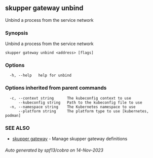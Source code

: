 ## skupper gateway unbind

Unbind a process from the service network

### Synopsis

Unbind a process from the service network

```
skupper gateway unbind <address> [flags]
```

### Options

```
  -h, --help   help for unbind
```

### Options inherited from parent commands

```
  -c, --context string      The kubeconfig context to use
      --kubeconfig string   Path to the kubeconfig file to use
  -n, --namespace string    The Kubernetes namespace to use
      --platform string     The platform type to use [kubernetes, podman]
```

### SEE ALSO

* [skupper gateway](skupper_gateway.md)	 - Manage skupper gateway definitions

###### Auto generated by spf13/cobra on 14-Nov-2023
